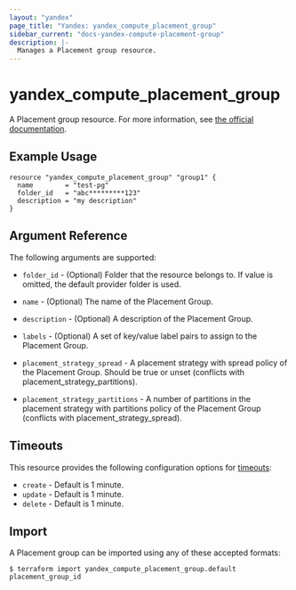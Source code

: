 ```yaml
---
layout: "yandex"
page_title: "Yandex: yandex_compute_placement_group"
sidebar_current: "docs-yandex-compute-placement-group"
description: |-
  Manages a Placement group resource.
---
```


# yandex\_compute\_placement\_group

A Placement group resource. For more information, see
[the official documentation](https://cloud.yandex.com/docs/compute/concepts/placement-groups).

## Example Usage

```hcl
resource "yandex_compute_placement_group" "group1" {
  name        = "test-pg"
  folder_id   = "abc*********123"
  description = "my description"
}
```

## Argument Reference

The following arguments are supported:

* `folder_id` - (Optional) Folder that the resource belongs to. If value is omitted, the default provider folder is used.

* `name` - (Optional) The name of the Placement Group.

* `description` - (Optional) A description of the Placement Group.

* `labels` - (Optional) A set of key/value label pairs to assign to the Placement Group.
 
* `placement_strategy_spread` - A placement strategy with spread policy of the Placement Group. Should be true or unset (conflicts with placement_strategy_partitions).

* `placement_strategy_partitions` - A number of partitions in the placement strategy with partitions policy of the Placement Group (conflicts with placement_strategy_spread).

## Timeouts

This resource provides the following configuration options for
[timeouts](https://www.terraform.io/docs/language/resources/syntax.html#operation-timeouts):

- `create` - Default is 1 minute.
- `update` - Default is 1 minute.
- `delete` - Default is 1 minute.

## Import

A Placement group can be imported using any of these accepted formats:

```
$ terraform import yandex_compute_placement_group.default placement_group_id
